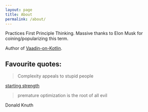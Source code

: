 ```yaml
---
layout: page
title: About
permalink: /about/
---
```


Practices First Principle Thinking. Massive thanks to Elon Musk for coining/popularizing this term.

Author of [Vaadin-on-Kotlin](http://www.vaadinonkotlin.eu/).

## Favourite quotes:

> Complexity appeals to stupid people

[starting strength](https://www.youtube.com/watch?v=Cun6Uck2cYU)

> premature optimization is the root of all evil

Donald Knuth

